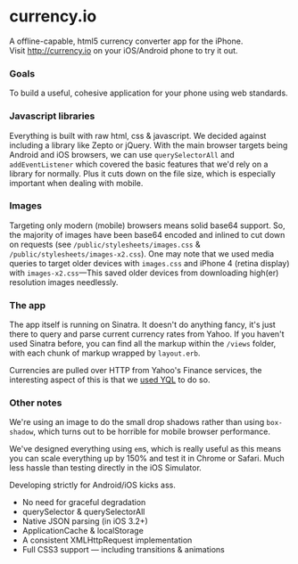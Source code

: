 # currency.io
A offline-capable, html5 currency converter app for the iPhone.  
Visit <http://currency.io> on your iOS/Android phone to try it out.

### Goals
To build a useful, cohesive application for your phone using web standards.

### Javascript libraries
Everything is built with raw html, css & javascript. We decided against including a library like Zepto or jQuery. With the main browser targets being Android and iOS browsers, we can use `querySelectorAll` and `addEventListener` which covered the basic features that we'd rely on a library for normally. Plus it cuts down on the file size, which is especially important when dealing with mobile.

### Images
Targeting only modern (mobile) browsers means solid base64 support. So, the majority of images have been base64 encoded and inlined to cut down on requests (see `/public/stylesheets/images.css` & `/public/stylesheets/images-x2.css`). One may note that we used media queries to target older devices with `images.css` and iPhone 4 (retina display) with `images-x2.css`—This saved older devices from downloading high(er) resolution images needlessly. 

### The app
The app itself is running on Sinatra. It doesn't do anything fancy, it's just there to query and parse current currency rates from Yahoo. If you haven't used Sinatra before, you can find all the markup within the `/views` folder, with each chunk of markup wrapped by `layout.erb`.

Currencies are pulled over HTTP from Yahoo's Finance services, the interesting aspect of this is that we [used YQL](http://developer.yahoo.com/yql/console/?q=show%20tables&env=store://datatables.org/alltableswithkeys#h=select%20*%20from%20yahoo.finance.xchange%20where%20pair%20in%20%28%27USD%27%2C%20%27AUD%27%29) to do so. 

### Other notes
We're using an image to do the small drop shadows rather than using `box-shadow`, which turns out to be horrible for mobile browser performance.

We've designed everything using `em`s, which is really useful as this means you can scale everything up by 150% and test it in Chrome or Safari. Much less hassle than testing directly in the iOS Simulator.

Developing strictly for Android/iOS kicks ass.
* No need for graceful degradation
* querySelector & querySelectorAll
* Native JSON parsing (in iOS 3.2+)
* ApplicationCache & localStorage
* A consistent XMLHttpRequest implementation
* Full CSS3 support — including transitions & animations